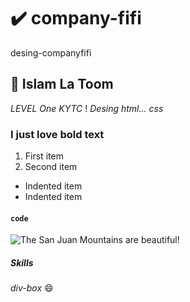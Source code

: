 # :heavy_check_mark: company-fifi
desing-companyfifi
## :anger: Islam La Toom
*LEVEL One*
_KYTC_
! [](img/)
*Desing html...*
*css*
### I just love **bold text**
1. First item
2. Second item
 - Indented item
 - Indented item
 #### `code`
 ![The San Juan Mountains are beautiful!](/assets/images/san-juan-mountains.jpg "San Juan Mountains")
##### Skills
*div-box* 
😄
